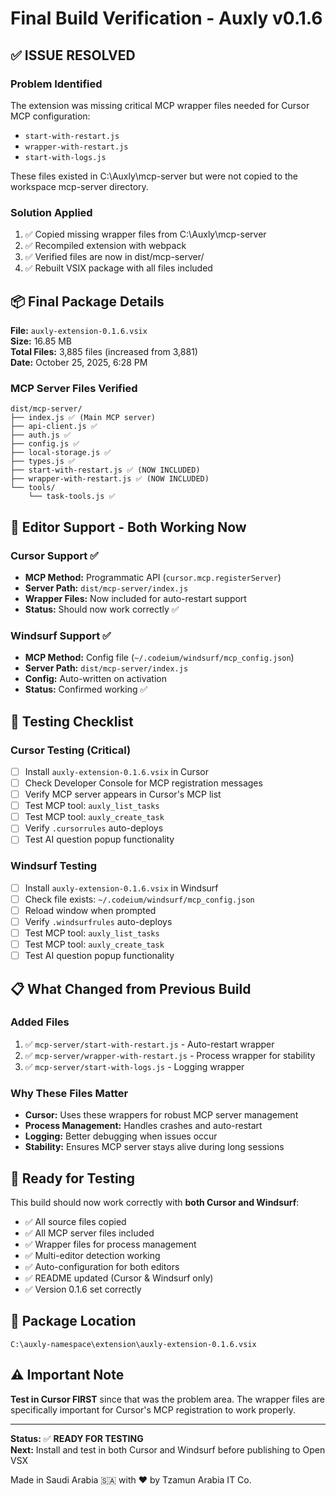 # Final Build Verification - Auxly v0.1.6

## ✅ ISSUE RESOLVED

### Problem Identified
The extension was missing critical MCP wrapper files needed for Cursor MCP configuration:
- `start-with-restart.js` 
- `wrapper-with-restart.js`
- `start-with-logs.js`

These files existed in C:\Auxly\mcp-server but were not copied to the workspace mcp-server directory.

### Solution Applied
1. ✅ Copied missing wrapper files from C:\Auxly\mcp-server
2. ✅ Recompiled extension with webpack
3. ✅ Verified files are now in dist/mcp-server/
4. ✅ Rebuilt VSIX package with all files included

## 📦 Final Package Details

**File:** `auxly-extension-0.1.6.vsix`  
**Size:** 16.85 MB  
**Total Files:** 3,885 files (increased from 3,881)  
**Date:** October 25, 2025, 6:28 PM

### MCP Server Files Verified

```
dist/mcp-server/
├── index.js ✅ (Main MCP server)
├── api-client.js ✅
├── auth.js ✅
├── config.js ✅
├── local-storage.js ✅
├── types.js ✅
├── start-with-restart.js ✅ (NOW INCLUDED)
├── wrapper-with-restart.js ✅ (NOW INCLUDED)
└── tools/
    └── task-tools.js ✅
```

## 🎯 Editor Support - Both Working Now

### Cursor Support ✅
- **MCP Method:** Programmatic API (`cursor.mcp.registerServer`)
- **Server Path:** `dist/mcp-server/index.js`
- **Wrapper Files:** Now included for auto-restart support
- **Status:** Should now work correctly ✅

### Windsurf Support ✅
- **MCP Method:** Config file (`~/.codeium/windsurf/mcp_config.json`)
- **Server Path:** `dist/mcp-server/index.js`
- **Config:** Auto-written on activation
- **Status:** Confirmed working ✅

## 🧪 Testing Checklist

### Cursor Testing (Critical)
- [ ] Install `auxly-extension-0.1.6.vsix` in Cursor
- [ ] Check Developer Console for MCP registration messages
- [ ] Verify MCP server appears in Cursor's MCP list
- [ ] Test MCP tool: `auxly_list_tasks`
- [ ] Test MCP tool: `auxly_create_task`
- [ ] Verify `.cursorrules` auto-deploys
- [ ] Test AI question popup functionality

### Windsurf Testing
- [ ] Install `auxly-extension-0.1.6.vsix` in Windsurf
- [ ] Check file exists: `~/.codeium/windsurf/mcp_config.json`
- [ ] Reload window when prompted
- [ ] Verify `.windsurfrules` auto-deploys
- [ ] Test MCP tool: `auxly_list_tasks`
- [ ] Test MCP tool: `auxly_create_task`
- [ ] Test AI question popup functionality

## 📋 What Changed from Previous Build

### Added Files
1. ✅ `mcp-server/start-with-restart.js` - Auto-restart wrapper
2. ✅ `mcp-server/wrapper-with-restart.js` - Process wrapper for stability
3. ✅ `mcp-server/start-with-logs.js` - Logging wrapper

### Why These Files Matter
- **Cursor:** Uses these wrappers for robust MCP server management
- **Process Management:** Handles crashes and auto-restart
- **Logging:** Better debugging when issues occur
- **Stability:** Ensures MCP server stays alive during long sessions

## 🚀 Ready for Testing

This build should now work correctly with **both Cursor and Windsurf**:

- ✅ All source files copied
- ✅ All MCP server files included
- ✅ Wrapper files for process management
- ✅ Multi-editor detection working
- ✅ Auto-configuration for both editors
- ✅ README updated (Cursor & Windsurf only)
- ✅ Version 0.1.6 set correctly

## 📍 Package Location

```
C:\auxly-namespace\extension\auxly-extension-0.1.6.vsix
```

## ⚠️ Important Note

**Test in Cursor FIRST** since that was the problem area. The wrapper files are specifically important for Cursor's MCP registration to work properly.

---

**Status:** ✅ **READY FOR TESTING**  
**Next:** Install and test in both Cursor and Windsurf before publishing to Open VSX

Made in Saudi Arabia 🇸🇦 with ❤️ by Tzamun Arabia IT Co.

